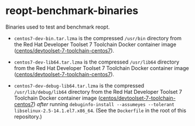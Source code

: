 # reopt-benchmark-binaries
Binaries used to test and benchmark reopt.

+ `centos7-dev-bin.tar.lzma` is the compressed `/usr/bin` directory from the Red Hat Developer Toolset 7 Toolchain Docker container image ([centos/devtoolset-7-toolchain-centos7](https://hub.docker.com/r/centos/devtoolset-7-toolchain-centos7/)).

+ `centos7-dev-lib64.tar.lzma` is the compressed `/usr/lib64` directory from the Red Hat Developer Toolset 7 Toolchain Docker container image ([centos/devtoolset-7-toolchain-centos7](https://hub.docker.com/r/centos/devtoolset-7-toolchain-centos7/)).

+ `centos7-dev-debug-lib64.tar.lzma` is the compressed `/usr/lib/debug/lib64` directory from the Red Hat Developer Toolset 7 Toolchain Docker container image ([centos/devtoolset-7-toolchain-centos7](https://hub.docker.com/r/centos/devtoolset-7-toolchain-centos7/)) _after_ running `debuginfo-install --assumeyes --tolerant libselinux-2.5-14.1.el7.x86_64`. (See the `Dockerfile` in the root of this repository.)

